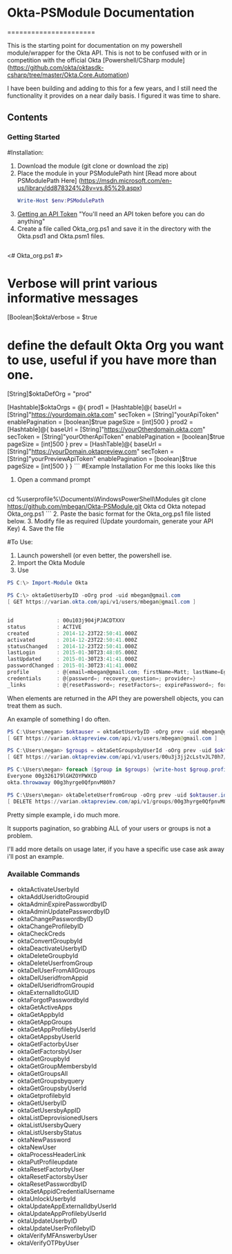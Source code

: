 # Okta-PSModule Documentation
======================

This is the starting point for documentation on my powershell module/wrapper for the Okta API.
This is not to be confused with or in competition with the official Okta [Powershell/CSharp module] (https://github.com/okta/oktasdk-csharp/tree/master/Okta.Core.Automation)

I have been building and adding to this for a few years, and I still need the functionality it provides on a near daily basis. I figured it was time to share.

Contents
--------

### Getting Started
#Installation:
1. Download the module (git clone or download the zip)
2. Place the module in your PSModulePath hint [Read more about PSModulePath Here] (https://msdn.microsoft.com/en-us/library/dd878324%28v=vs.85%29.aspx)
    ```powershell
    Write-Host $env:PSModulePath
    ```
3. [Getting an API Token](http://developer.okta.com/docs/getting_started/getting_a_token.html) "You'll need an API token before you can do anything"
4. Create a file called Okta_org.ps1 and save it in the directory with the Okta.psd1 and Okta.psm1 files.
    ```powershell
<# Okta_org.ps1 #>
# Verbose will print various informative messages
[Boolean]$oktaVerbose = $true
# define the default Okta Org you want to use, useful if you have more than one.
[String]$oktaDefOrg = "prod"

[Hashtable]$oktaOrgs = @{
                        prod1 = [Hashtable]@{
                                baseUrl  = [String]"https://yourdomain.okta.com"
                                secToken = [String]"yourApiToken"
                                enablePagination = [boolean]$true
                                pageSize = [int]500
                               }
                        prod2 = [Hashtable]@{
                                baseUrl  = [String]"https://yourOtherdomain.okta.com"
                                secToken = [String]"yourOtherApiToken"
                                enablePagination = [boolean]$true
                                pageSize = [int]500
                               }
                        prev = [HashTable]@{
                                baseUrl  = [String]"https://yourDomain.oktapreview.com"
                                secToken = [String]"yourPreviewApiToken"
                                enablePagination = [boolean]$true
                                pageSize = [int]500
                               }
                        }
    ```
#Example Installation
For me this looks like this
1. Open a command prompt
    ```
cd %userprofile%\Documents\WindowsPowerShell\Modules
git clone https://github.com/mbegan/Okta-PSModule.git Okta
cd Okta
notepad Okta_org.ps1
    ```
2. Paste the basic format for the Okta_org.ps1 file listed below.
3. Modify file as required (Update yourdomain, generate your API Key)
4. Save the file
  
#To Use:
1. Launch powershell (or even better, the powershell ise.
2. Import the Okta Module
3. Use
```powershell 
PS C:\> Import-Module Okta

PS C:\> oktaGetUserbyID -oOrg prod -uid mbegan@gmail.com
[ GET https://varian.okta.com/api/v1/users/mbegan@gmail.com ]


id              : 00u103j904jPJACDTXXV
status          : ACTIVE
created         : 2014-12-23T22:50:41.000Z
activated       : 2014-12-23T22:50:41.000Z
statusChanged   : 2014-12-23T22:50:41.000Z
lastLogin       : 2015-01-30T23:48:05.000Z
lastUpdated     : 2015-01-30T23:41:41.000Z
passwordChanged : 2015-01-30T23:41:41.000Z
profile         : @{email=mbegan@gmail.com; firstName=Matt; lastName=Egan; login=mbegan@gmail.com; mobilePhone=; secondEmail=}
credentials     : @{password=; recovery_question=; provider=}
_links          : @{resetPassword=; resetFactors=; expirePassword=; forgotPassword=; changeRecoveryQuestion=; deactivate=; changePassword=}
```
When elements are returned in the API they are powershell objects, you can treat them as such.

An example of something I do often.

```powershell
PS C:\Users\megan> $oktauser = oktaGetUserbyID -oOrg prev -uid mbegan@gmail.com
[ GET https://varian.oktapreview.com/api/v1/users/mbegan@gmail.com ]

PS C:\Users\megan> $groups = oktaGetGroupsbyUserId -oOrg prev -uid $oktauser.id
[ GET https://varian.oktapreview.com/api/v1/users/00u3j3jj2cLstvJL70h7/groups ]

PS C:\Users\megan> foreach ($group in $groups) {write-host $group.profile.name $group.id}
Everyone 00g326179lGHZOYPWXCD
okta.throwaway 00g3hyrge0QfpnvM80h7

PS C:\Users\megan> oktaDeleteUserfromGroup -oOrg prev -uid $oktauser.id -gid $groups[1].id
[ DELETE https://varian.oktapreview.com/api/v1/groups/00g3hyrge0QfpnvM80h7/users/00u3j3jj2cLstvJL70h7 ]
```

Pretty simple example, i do much more.

It supports pagination, so grabbing ALL of your users or groups is not a problem.

I'll add more details on usage later, if you have a specific use case ask away i'll post an example.

### Available Commands
- oktaActivateUserbyId
- oktaAddUseridtoGroupid
- oktaAdminExpirePasswordbyID
- oktaAdminUpdatePasswordbyID
- oktaChangePasswordbyID
- oktaChangeProfilebyID
- oktaCheckCreds
- oktaConvertGroupbyId
- oktaDeactivateUserbyID
- oktaDeleteGroupbyId
- oktaDeleteUserfromGroup
- oktaDelUserFromAllGroups
- oktaDelUseridfromAppid
- oktaDelUseridfromGroupid
- oktaExternalIdtoGUID
- oktaForgotPasswordbyId
- oktaGetActiveApps
- oktaGetAppbyId
- oktaGetAppGroups
- oktaGetAppProfilebyUserId
- oktaGetAppsbyUserId
- oktaGetFactorbyUser
- oktaGetFactorsbyUser
- oktaGetGroupbyId
- oktaGetGroupMembersbyId
- oktaGetGroupsAll
- oktaGetGroupsbyquery
- oktaGetGroupsbyUserId
- oktaGetprofilebyId
- oktaGetUserbyID
- oktaGetUsersbyAppID
- oktaListDeprovisionedUsers
- oktaListUsersbyQuery
- oktaListUsersbyStatus
- oktaNewPassword
- oktaNewUser
- oktaProcessHeaderLink
- oktaPutProfileupdate
- oktaResetFactorbyUser
- oktaResetFactorsbyUser
- oktaResetPasswordbyID
- oktaSetAppidCredentialUsername
- oktaUnlockUserbyId
- oktaUpdateAppExternalIdbyUserId
- oktaUpdateAppProfilebyUserId
- oktaUpdateUserbyID
- oktaUpdateUserProfilebyID
- oktaVerifyMFAnswerbyUser
- oktaVerifyOTPbyUser
